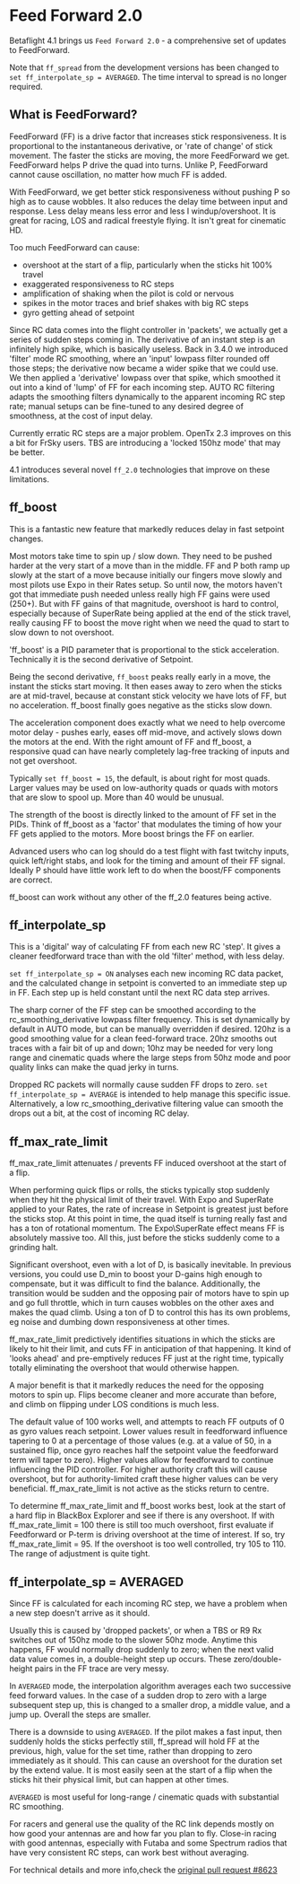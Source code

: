 # Feed Forward 2.0

Betaflight 4.1 brings us `Feed Forward 2.0` - a comprehensive set of updates to FeedForward.

Note that `ff_spread` from the development versions has been changed to `set ff_interpolate_sp = AVERAGED`. The time interval to spread is no longer required.

## What is FeedForward?

FeedForward (FF) is a drive factor that increases stick responsiveness. It is proportional to the instantaneous derivative, or 'rate of change' of stick movement. The faster the sticks are moving, the more FeedForward we get. FeedForward helps P drive the quad into turns. Unlike P, FeedForward cannot cause oscillation, no matter how much FF is added.

With FeedForward, we get better stick responsiveness without pushing P so high as to cause wobbles. It also reduces the delay time between input and response. Less delay means less error and less I windup/overshoot. It is great for racing, LOS and radical freestyle flying. It isn't great for cinematic HD.

Too much FeedForward can cause:

- overshoot at the start of a flip, particularly when the sticks hit 100% travel
- exaggerated responsiveness to RC steps
- amplification of shaking when the pilot is cold or nervous
- spikes in the motor traces and brief shakes with big RC steps
- gyro getting ahead of setpoint

Since RC data comes into the flight controller in 'packets', we actually get a series of sudden steps coming in. The derivative of an instant step is an infinitely high spike, which is basically useless. Back in 3.4.0 we introduced 'filter' mode RC smoothing, where an 'input' lowpass filter rounded off those steps; the derivative now became a wider spike that we could use. We then applied a 'derivative' lowpass over that spike, which smoothed it out into a kind of 'lump' of FF for each incoming step. AUTO RC filtering adapts the smoothing filters dynamically to the apparent incoming RC step rate; manual setups can be fine-tuned to any desired degree of smoothness, at the cost of input delay.

Currently erratic RC steps are a major problem. OpenTx 2.3 improves on this a bit for FrSky users. TBS are introducing a 'locked 150hz mode' that may be better.

4.1 introduces several novel `ff_2.0` technologies that improve on these limitations.

## ff_boost

This is a fantastic new feature that markedly reduces delay in fast setpoint changes.

Most motors take time to spin up / slow down. They need to be pushed harder at the very start of a move than in the middle. FF and P both ramp up slowly at the start of a move because initially our fingers move slowly and most pilots use Expo in their Rates setup. So until now, the motors haven't got that immediate push needed unless really high FF gains were used (250+). But with FF gains of that magnitude, overshoot is hard to control, especially because of SuperRate being applied at the end of the stick travel, really causing FF to boost the move right when we need the quad to start to slow down to not overshoot.

'ff_boost' is a PID parameter that is proportional to the stick acceleration. Technically it is the second derivative of Setpoint.

Being the second derivative, `ff_boost` peaks really early in a move, the instant the sticks start moving. It then eases away to zero when the sticks are at mid-travel, because at constant stick velocity we have lots of FF, but no acceleration. ff_boost finally goes negative as the sticks slow down.

The acceleration component does exactly what we need to help overcome motor delay - pushes early, eases off mid-move, and actively slows down the motors at the end. With the right amount of FF and ff_boost, a responsive quad can have nearly completely lag-free tracking of inputs and not get overshoot.

Typically `set ff_boost = 15`, the default, is about right for most quads. Larger values may be used on low-authority quads or quads with motors that are slow to spool up. More than 40 would be unusual.

The strength of the boost is directly linked to the amount of FF set in the PIDs. Think of ff_boost as a 'factor' that modulates the timing of how your FF gets applied to the motors. More boost brings the FF on earlier.

Advanced users who can log should do a test flight with fast twitchy inputs, quick left/right stabs, and look for the timing and amount of their FF signal. Ideally P should have little work left to do when the boost/FF components are correct.

ff_boost can work without any other of the ff_2.0 features being active.

## ff_interpolate_sp

This is a 'digital' way of calculating FF from each new RC 'step'. It gives a cleaner feedforward trace than with the old 'filter' method, with less delay.

`set ff_interpolate_sp = ON` analyses each new incoming RC data packet, and the calculated change in setpoint is converted to an immediate step up in FF. Each step up is held constant until the next RC data step arrives.

The sharp corner of the FF step can be smoothed according to the rc_smoothing_derivative lowpass filter frequency. This is set dynamically by default in AUTO mode, but can be manually overridden if desired. 120hz is a good smoothing value for a clean feed-forward trace. 20hz smooths out traces with a fair bit of up and down; 10hz may be needed for very long range and cinematic quads where the large steps from 50hz mode and poor quality links can make the quad jerky in turns.

Dropped RC packets will normally cause sudden FF drops to zero. `set ff_interpolate_sp = AVERAGE` is intended to help manage this specific issue. Alternatively, a low rc_smoothing_derivative filtering value can smooth the drops out a bit, at the cost of incoming RC delay.

## ff_max_rate_limit

ff_max_rate_limit attenuates / prevents FF induced overshoot at the start of a flip.

When performing quick flips or rolls, the sticks typically stop suddenly when they hit the physical limit of their travel. With Expo and SuperRate applied to your Rates, the rate of increase in Setpoint is greatest just before the sticks stop. At this point in time, the quad itself is turning really fast and has a ton of rotational momentum. The Expo\SuperRate effect means FF is absolutely massive too. All this, just before the sticks suddenly come to a grinding halt.

Significant overshoot, even with a lot of D, is basically inevitable. In previous versions, you could use D_min to boost your D-gains high enough to compensate, but it was difficult to find the balance. Additionally, the transition would be sudden and the opposing pair of motors have to spin up and go full throttle, which in turn causes wobbles on the other axes and makes the quad climb. Using a ton of D to control this has its own problems, eg noise and dumbing down responsiveness at other times.

ff_max_rate_limit predictively identifies situations in which the sticks are likely to hit their limit, and cuts FF in anticipation of that happening. It kind of 'looks ahead' and pre-emptively reduces FF just at the right time, typically totally eliminating the overshoot that would otherwise happen.

A major benefit is that it markedly reduces the need for the opposing motors to spin up. Flips become cleaner and more accurate than before, and climb on flipping under LOS conditions is much less.

The default value of 100 works well, and attempts to reach FF outputs of 0 as gyro values reach setpoint.
Lower values result in feedforward influence tapering to 0 at a percentage of those values (e.g. at a value of 50, in a sustained flip, once gyro reaches half the setpoint value the feedforward term will taper to zero). Higher values allow for feedforward to continue influencing the PID controller. For higher authority craft this will cause overshoot, but for authority-limited craft these higher values can be very beneficial.
ff_max_rate_limit is not active as the sticks return to centre.

To determine ff_max_rate_limit and ff_boost works best, look at the start of a hard flip in BlackBox Explorer and see if there is any overshoot. If with ff_max_rate_limit = 100 there is still too much overshoot, first evaluate if Feedforward or P-term is driving overshoot at the time of interest. If so, try ff_max_rate_limit = 95. If the overshoot is too well controlled, try 105 to 110. The range of adjustment is quite tight.

## ff_interpolate_sp = AVERAGED

Since FF is calculated for each incoming RC step, we have a problem when a new step doesn't arrive as it should.

Usually this is caused by 'dropped packets', or when a TBS or R9 Rx switches out of 150hz mode to the slower 50hz mode. Anytime this happens, FF would normally drop suddenly to zero; when the next valid data value comes in, a double-height step up occurs. These zero/double-height pairs in the FF trace are very messy.

In `AVERAGED` mode, the interpolation algorithm averages each two successive feed forward values. In the case of a sudden drop to zero with a large subsequent step up, this is changed to a smaller drop, a middle value, and a jump up. Overall the steps are smaller.

There is a downside to using `AVERAGED`. If the pilot makes a fast input, then suddenly holds the sticks perfectly still, ff_spread will hold FF at the previous, high, value for the set time, rather than dropping to zero immediately as it should. This can cause an overshoot for the duration set by the extend value. It is most easily seen at the start of a flip when the sticks hit their physical limit, but can happen at other times.

`AVERAGED` is most useful for long-range / cinematic quads with substantial RC smoothing.

For racers and general use the quality of the RC link depends mostly on how good your antennas are and how far you plan to fly. Close-in racing with good antennas, especially with Futaba and some Spectrum radios that have very consistent RC steps, can work best without averaging.

For technical details and more info,check the [original pull request #8623](https://github.com/betaflight/betaflight/pull/8623)
